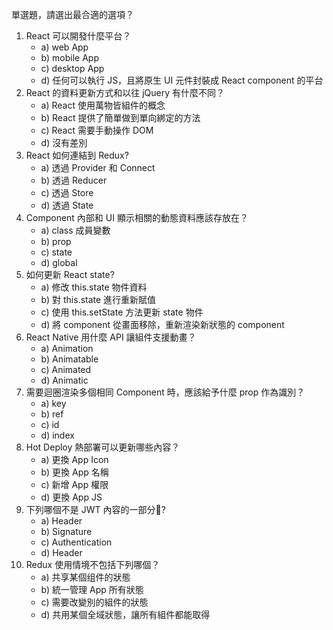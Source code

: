 單選題，請選出最合適的選項？

1. React 可以開發什麼平台？
   - a) web App
   - b) mobile App
   - c) desktop App
   - d) 任何可以執行 JS，且將原生 UI 元件封裝成 React component 的平台
2. React 的資料更新方式和以往 jQuery 有什麼不同？
   - a) React 使用萬物皆組件的概念
   - b) React 提供了簡單做到單向綁定的方法
   - c) React 需要手動操作 DOM
   - d) 沒有差別
3. React 如何連結到 Redux?
   - a) 透過 Provider 和 Connect
   - b) 透過 Reducer
   - c) 透過 Store
   - d) 透過 State
4. Component 內部和 UI 顯示相關的動態資料應該存放在？
   - a) class 成員變數
   - b) prop
   - c) state
   - d) global
5. 如何更新 React state?
   - a) 修改 this.state 物件資料
   - b) 對 this.state 進行重新賦值
   - c) 使用 this.setState 方法更新 state 物件
   - d) 將 component 從畫面移除，重新渲染新狀態的 component
6. React Native 用什麼 API 讓組件支援動畫？
   - a) Animation
   - b) Animatable
   - c) Animated
   - d) Animatic
7. 需要迴圈渲染多個相同 Component 時，應該給予什麼 prop 作為識別？
   - a) key
   - b) ref
   - c) id
   - d) index
8. Hot Deploy 熱部署可以更新哪些內容？
   - a) 更換 App Icon
   - b) 更換 App 名稱
   - c) 新增 App 權限
   - d) 更換 App JS
9. 下列哪個不是 JWT 內容的一部分?
   - a) Header
   - b) Signature
   - c) Authentication
   - d) Header
10. Redux 使用情境不包括下列哪個？
    - a) 共享某個组件的狀態
    - b) 統一管理 App 所有狀態
    - c) 需要改變別的組件的狀態
    - d) 共用某個全域狀態，讓所有組件都能取得